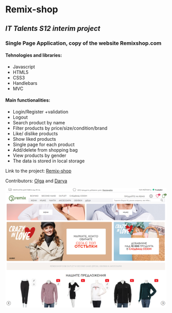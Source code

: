 # Remix-shop

## *IT Talents S12 interim project*

### Single Page Application, copy of the website Remixshop.com

#### Tehnologies and libraries:
- Javascript
- HTML5
- CSS3
- Handlebars
- MVC

#### Main functionalities:
- Login/Register +validation
- Logout
- Search product by name
- Filter products by price/size/condition/brand 
- Like/ dislike products
- Show liked products
- Single page for each product
- Add/delete from shopping bag
- View products by gender
- The data is stored in local storage

Link to the project: [Remix-shop](https://darya-slugina.github.io/remix-shop/)

Contributors: [Olga](https://github.com/OlgaKaikchiyan) and [Darya](https://github.com/Darya-Slugina)

![Alt text](/screenshot/1.png?raw=true "Remix-shop")
